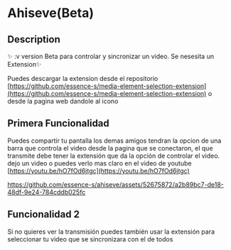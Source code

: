 # Ahiseve(Beta)

## Description
✨ :v version Beta para controlar y sincronizar un video. Se nesesita un Extension✨

Puedes descargar la extension desde el repositorio [https://github.com/essence-s/media-element-selection-extension](https://github.com/essence-s/media-element-selection-extension) o desde la pagina web dandole al icono

## Primera Funcionalidad
Puedes compartir tu pantalla los demas amigos tendran la opcion de una barra que controla el video desde la pagina que se conectaron, el que transmite debe tener la extensión que da la opción de controlar el video. dejo un video o puedes verlo mas claro en el video de youtube [https://youtu.be/hO7fOd6jtgc](https://youtu.be/hO7fOd6jtgc)

https://github.com/essence-s/ahiseve/assets/52675872/a2b89bc7-de18-48df-9e24-784cddb025fc

## Funcionalidad 2
Si no quieres ver la transmisión puedes también usar la extensión para seleccionar tu video que se sincronizara con el de todos

